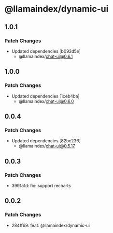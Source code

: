# @llamaindex/dynamic-ui

## 1.0.1

### Patch Changes

- Updated dependencies [b092d5e]
  - @llamaindex/chat-ui@0.6.1

## 1.0.0

### Patch Changes

- Updated dependencies [1ceb4ba]
  - @llamaindex/chat-ui@0.6.0

## 0.0.4

### Patch Changes

- Updated dependencies [82bc236]
  - @llamaindex/chat-ui@0.5.17

## 0.0.3

### Patch Changes

- 3991a1d: fix: support recharts

## 0.0.2

### Patch Changes

- 284ff69: feat: @llamaindex/dynamic-ui
